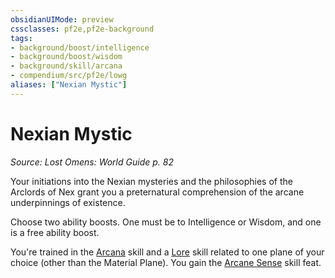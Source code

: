 ```yaml
---
obsidianUIMode: preview
cssclasses: pf2e,pf2e-background
tags:
- background/boost/intelligence
- background/boost/wisdom
- background/skill/arcana
- compendium/src/pf2e/lowg
aliases: ["Nexian Mystic"]
---
```

# Nexian Mystic
*Source: Lost Omens: World Guide p. 82*  

Your initiations into the Nexian mysteries and the philosophies of the Arclords of Nex grant you a preternatural comprehension of the arcane underpinnings of existence.

Choose two ability boosts. One must be to Intelligence or Wisdom, and one is a free ability boost.

You're trained in the [Arcana](compendium/skills.md#Arcana) skill and a [Lore](compendium/skills.md#Lore) skill related to one plane of your choice (other than the Material Plane). You gain the [Arcane Sense](compendium/feats/arcane-sense.md) skill feat.